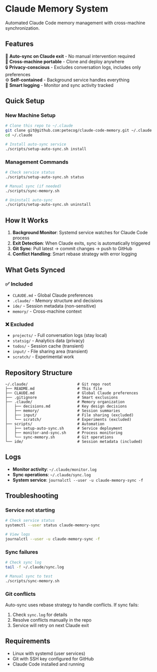 # Claude Memory System

Automated Claude Code memory management with cross-machine synchronization.

## Features

🤖 **Auto-sync on Claude exit** - No manual intervention required  
🔄 **Cross-machine portable** - Clone and deploy anywhere  
🔒 **Privacy-conscious** - Excludes conversation logs, includes only preferences  
⚙️ **Self-contained** - Background service handles everything  
📝 **Smart logging** - Monitor and sync activity tracked  

## Quick Setup

### New Machine Setup
```bash
# Clone this repo to ~/.claude
git clone git@github.com:petecog/claude-code-memory.git ~/.claude
cd ~/.claude

# Install auto-sync service
./scripts/setup-auto-sync.sh install
```

### Management Commands
```bash
# Check service status
./scripts/setup-auto-sync.sh status

# Manual sync (if needed)
./scripts/sync-memory.sh

# Uninstall auto-sync
./scripts/setup-auto-sync.sh uninstall
```

## How It Works

1. **Background Monitor**: Systemd service watches for Claude Code process
2. **Exit Detection**: When Claude exits, sync is automatically triggered  
3. **Git Sync**: Pull latest → commit changes → push to GitHub
4. **Conflict Handling**: Smart rebase strategy with error logging

## What Gets Synced

### ✅ Included
- `CLAUDE.md` - Global Claude preferences
- `.claude/` - Memory structure and decisions  
- `ide/` - Session metadata (non-sensitive)
- `memory/` - Cross-machine context

### ❌ Excluded  
- `projects/` - Full conversation logs (stay local)
- `statsig/` - Analytics data (privacy)
- `todos/` - Session cache (transient)
- `input/` - File sharing area (transient)
- `scratch/` - Experimental work

## Repository Structure

```
~/.claude/                      # Git repo root
├── README.md                   # This file
├── CLAUDE.md                   # Global Claude preferences
├── .gitignore                  # Smart exclusions
├── .claude/                    # Memory organization
│   ├── decisions.md            # Key design decisions
│   ├── memory/                 # Session summaries
│   ├── input/                  # File sharing (excluded)
│   └── scratch/                # Experiments (excluded)
├── scripts/                    # Automation
│   ├── setup-auto-sync.sh      # Service deployment
│   ├── monitor-and-sync.sh     # Process monitoring
│   └── sync-memory.sh          # Git operations
└── ide/                        # Session metadata (included)
```

## Logs

- **Monitor activity**: `~/.claude/monitor.log`
- **Sync operations**: `~/.claude/sync.log`  
- **System service**: `journalctl --user -u claude-memory-sync -f`

## Troubleshooting

### Service not starting
```bash
# Check service status
systemctl --user status claude-memory-sync

# View logs
journalctl --user -u claude-memory-sync -f
```

### Sync failures
```bash
# Check sync log
tail -f ~/.claude/sync.log

# Manual sync to test
./scripts/sync-memory.sh
```

### Git conflicts
Auto-sync uses rebase strategy to handle conflicts. If sync fails:
1. Check `sync.log` for details
2. Resolve conflicts manually in the repo
3. Service will retry on next Claude exit

## Requirements

- Linux with systemd (user services)
- Git with SSH key configured for GitHub
- Claude Code installed and running
